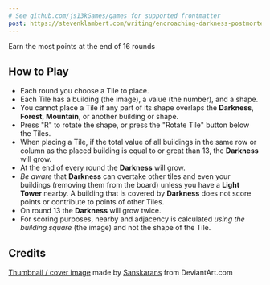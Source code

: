 ```yaml
---
# See github.com/js13kGames/games for supported frontmatter
post: https://stevenklambert.com/writing/encroaching-darkness-postmortem/
---
```

Earn the most points at the end of 16 rounds

## How to Play

* Each round you choose a Tile to place.
* Each Tile has a building (the image), a value (the number), and a shape.
* You cannot place a Tile if any part of its shape overlaps the __Darkness__, __Forest__, __Mountain__, or another building or shape.
* Press "R" to rotate the shape, or press the "Rotate Tile" button below the Tiles.
* When placing a Tile, if the total value of all buildings in the same row or column as the placed building is equal to or great than 13, the __Darkness__ will grow.
* At the end of every round the __Darkness__ will grow.
* _Be aware_ that __Darkness__ can overtake other tiles and even your buildings (removing them from the board) unless you have a __Light Tower__ nearby. A building that is covered by __Darkness__ does not score points or contribute to points of other Tiles.
* On round 13 the __Darkness__ will grow twice.
* For scoring purposes, nearby and adjacency is calculated _using the building square_ (the image) and not the shape of the Tile.

## Credits

[Thumbnail / cover image](//deviantart.com/sanskarans/art/Horror-of-evil-774329072) made by [Sanskarans](//deviantart.com/sanskarans) from DeviantArt.com
